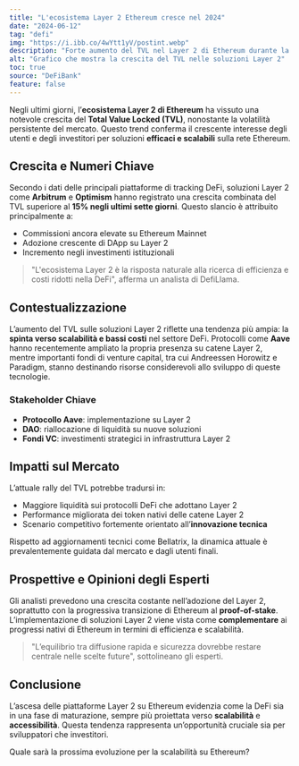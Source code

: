 ```yaml
---
title: "L'ecosistema Layer 2 Ethereum cresce nel 2024"
date: "2024-06-12"
tag: "defi"
img: "https://i.ibb.co/4wYtt1yV/postint.webp"
description: "Forte aumento del TVL nel Layer 2 di Ethereum durante la volatilità del mercato"
alt: "Grafico che mostra la crescita del TVL nelle soluzioni Layer 2"
toc: true
source: "DeFiBank"
feature: false
---
```


Negli ultimi giorni, l’**ecosistema Layer 2 di Ethereum** ha vissuto una notevole crescita del **Total Value Locked (TVL)**, nonostante la volatilità persistente del mercato. Questo trend conferma il crescente interesse degli utenti e degli investitori per soluzioni **efficaci e scalabili** sulla rete Ethereum.

## Crescita e Numeri Chiave

Secondo i dati delle principali piattaforme di tracking DeFi, soluzioni Layer 2 come **Arbitrum** e **Optimism** hanno registrato una crescita combinata del TVL superiore al **15% negli ultimi sette giorni**. Questo slancio è attribuito principalmente a:

- Commissioni ancora elevate su Ethereum Mainnet
- Adozione crescente di DApp su Layer 2
- Incremento negli investimenti istituzionali

> "L'ecosistema Layer 2 è la risposta naturale alla ricerca di efficienza e costi ridotti nella DeFi", afferma un analista di DefiLlama.

## Contestualizzazione

L’aumento del TVL sulle soluzioni Layer 2 riflette una tendenza più ampia: la **spinta verso scalabilità e bassi costi** nel settore DeFi. Protocolli come **Aave** hanno recentemente ampliato la propria presenza su catene Layer 2, mentre importanti fondi di venture capital, tra cui Andreessen Horowitz e Paradigm, stanno destinando risorse considerevoli allo sviluppo di queste tecnologie.

### Stakeholder Chiave

- **Protocollo Aave**: implementazione su Layer 2
- **DAO**: riallocazione di liquidità su nuove soluzioni
- **Fondi VC**: investimenti strategici in infrastruttura Layer 2

## Impatti sul Mercato

L’attuale rally del TVL potrebbe tradursi in:

- Maggiore liquidità sui protocolli DeFi che adottano Layer 2
- Performance migliorata dei token nativi delle catene Layer 2
- Scenario competitivo fortemente orientato all’**innovazione tecnica**

Rispetto ad aggiornamenti tecnici come Bellatrix, la dinamica attuale è prevalentemente guidata dal mercato e dagli utenti finali.

## Prospettive e Opinioni degli Esperti

Gli analisti prevedono una crescita costante nell’adozione del Layer 2, soprattutto con la progressiva transizione di Ethereum al **proof-of-stake**. L’implementazione di soluzioni Layer 2 viene vista come **complementare** ai progressi nativi di Ethereum in termini di efficienza e scalabilità.

> "L’equilibrio tra diffusione rapida e sicurezza dovrebbe restare centrale nelle scelte future", sottolineano gli esperti.

## Conclusione

L’ascesa delle piattaforme Layer 2 su Ethereum evidenzia come la DeFi sia in una fase di maturazione, sempre più proiettata verso **scalabilità** e **accessibilità**. Questa tendenza rappresenta un’opportunità cruciale sia per sviluppatori che investitori.

Quale sarà la prossima evoluzione per la scalabilità su Ethereum?